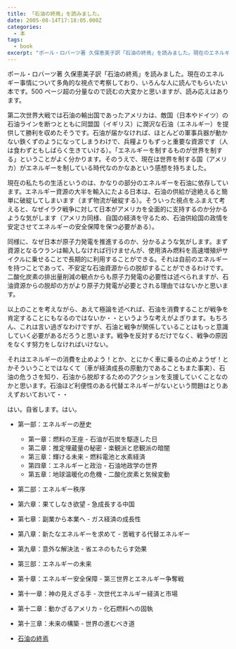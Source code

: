 ```yaml
---
title: 「石油の終焉」を読みました。
date: 2005-08-14T17:18:05.000Z
categories:
  - 本
tags:
  - book
excerpt: "ポール・ロバーツ著 久保恵美子訳「石油の終焉」を読みました。現在のエネルギー事情について多角的な視点で考察しており、いろんな人に読んでもらいたい本です。500ページ超の分量なので読むの大変かと思いますが、読み応えはあります。"
---
```


ポール・ロバーツ著 久保恵美子訳「石油の終焉」を読みました。現在のエネルギー事情について多角的な視点で考察しており、いろんな人に読んでもらいたい本です。500 ページ超の分量なので読むの大変かと思いますが、読み応えはあります。

第二次世界大戦では石油の輸出国であったアメリカは、敵国（日本やドイツ）の石油ラインを断つとともに同盟国（イギリス）に潤沢な石油（エネルギー）を提供して勝利を収めたそうです。石油が届かなければ、ほとんどの軍事兵器が動かない鉄くずのようになってしまうわけで、兵糧よりもずっと重要な資源です（人は食わずともしばらく生きていける）。「エネルギーを制するものが世界を制する」ということがよく分かります。そのうえで、現在は世界を制する国（アメリカ）がエネルギーを制している時代なのかなあという感想を持ちました。

現在の私たちの生活というのは、かなりの部分のエネルギーを石油に依存しています。エネルギー資源の大半を輸入にたよる日本は、石油の供給が途絶えると簡単に破綻してしまいます（まず物流が破綻する）。そういった視点をふまえて考えると、なぜイラク戦争に対して日本がアメリカを全面的に支持するのか分かるような気がします（アメリカ同様、自国の経済を守るため、石油供給国の政情を安定させてエネルギーの安全保障を保つ必要がある）。

同様に、なぜ日本が原子力発電を推進するのか、分かるような気がします。まず資源となるウランは輸入しなければ行けませんが、使用済み燃料を高速増殖炉サイクルに乗せることで長期的に利用することができる。それは自前のエネルギーを持つことであって、不安定な石油資源からの脱却することができるわけです。二酸化炭素の排出量削減の観点からも原子力発電の必要性は述べられますが、石油資源からの脱却の方がより原子力発電が必要とされる理由ではないかと思います。

以上のことを考えながら、あえて極論を述べれば、石油を消費することが戦争を肯定することにもなるのではないか・・というような考えがよぎります。もちろん、これは言い過ぎなわけですが、石油と戦争が関係していることはもっと意識していく必要があるだろうと思います。戦争を反対するだけでなく、戦争の原因をなくす努力をしなければいけない。

それはエネルギーの消費を止めよう！とか、とにかく車に乗るの止めようぜ！とかそういうことではなくて（車が経済成長の原動力であることもまた事実）、石油の危うさを知り、石油から脱却するためのアクションを支援していくことなのかと思います。石油ほど利便性のある代替エネルギーがないという問題はとりあえずおいておいて・・

はい。自省します。はい。

- 第一部：エネルギーの歴史
  - 第一章：燃料の王座 \- 石油が石炭を駆逐した日
  - 第二章：推定埋蔵量の秘密 \- 楽観派と悲観派の暗闇
  - 第三章：輝ける未来 \- 燃料電池と水素経済
  - 第四章：エネルギーと政治 \- 石油地政学の世界
  - 第五章：地球温暖化の危機 \- 二酸化炭素と気候変動
- 第二部：エネルギー秩序

- 第六章：果てしなき欲望 \- 急成長する中国
- 第七章：副業から本業へ \- ガス経済の成長性
- 第八章：新たなエネルギーを求めて \- 苦戦する代替エネルギー
- 第九章：意外な解決法 \- 省エネのもたらす効果

- 第三部：エネルギーの未来

- 第十章：エネルギー安全保障 \- 第三世界とエネルギー争奪戦
- 第十一章：神の見えざる手 \- 次世代エネルギー経済と市場
- 第十二章：動かざるアメリカ \- 化石燃料への固執
- 第十三章：未来の構築 \- 世界の進むべき道

- [石油の終焉](http://www.amazon.co.jp/exec/obidos/ASIN/4334961819/ref=nosim/yutakayamaguc-22)
